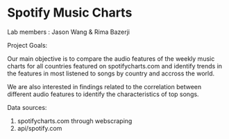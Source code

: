 #   Spotify Music Charts

Lab members : Jason Wang & Rima Bazerji

Project Goals:

Our main objective is to compare the audio features of the weekly music charts for all countries featured on spotifycharts.com and identify trends in the features in most listened to songs by country and accross the world.

We are also interested in findings related to the correlation between different audio features to identify the characteristics of top songs.

Data sources:
1. spotifycharts.com through webscraping
2. api/spotify.com
